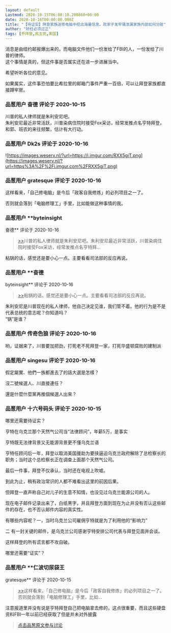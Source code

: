 ```yaml
---
layout: default
Lastmod: 2020-10-15T06:08:10.200860+00:00
date: 2020-10-16T00:00:00.000Z
title: "【待证实】拜登家族送修电脑中挖出海量信息，败家子发牢骚泄漏家族内部如何分赃"
author: "矫枉必须过正"
tags: [乔拜登,民主党,美国]
---
```


消息是由纽约邮报爆出来的，而电脑文件他们一份发给了FBI的人，一份发给了川普的律师。  
这个事情是真的，但这件事是否属实还在进一步进展当中。  
  
希望听听各位的意见。  
  
如果属实，这件事恐怕要比希拉里的邮箱门事件严重一百倍，可以让拜登家族都直接蹲牢房。

            
### 品葱用户 **奋德** 评论于 2020-10-15
        
川普的私人律师就是朱利安尼吧。  
朱利安尼最近非常活跃，川普染病住院时接受Fox采访，经常发推点名亨特拜登，和郭、班农的来往频繁，估计有大行动。
        


            
### 品葱用户 **Dk2s** 评论于 2020-10-16
        
![https://images.weserv.nl/?url=https://i.imgur.com/RXX5gjT.png](https://images.weserv.nl/?url=https%3A%2F%2Fi.imgur.com%2FRXX5gjT.png)
        


            
### 品葱用户 **gratesque** 评论于 2020-10-16
        
这样看来，「自己修电脑」是今后「政客自我修炼」的必列项目之一了。  
  
否则就会落到「电脑修理工」手里，比如能做这种事情的我。
        


            
### 品葱用户 **byteinsight 
奋德** 评论于 2020-10-16
        
> [\>>]( "/video/item_id-29057#")川普的私人律师就是朱利安尼吧。朱利安尼最近非常活跃，川普染病住院时接受Fox采访，经常发推点名亨特拜...

  
粘锅的话，感觉还是要小心一点。主要看看司法部的反应再说。
        


            
### 品葱用户 **奋德 
byteinsight** 评论于 2020-10-16
        
> [\>>]( "/video/item_id-29062#")粘锅的话，感觉还是要小心一点。主要看看司法部的反应再说。

  
朱利安尼是川普现在的私人律师，他自己决定见谁，我们管不着。他的行为是不是代表总统的意志呢？你知道吗？  
“锅”是谁？
        


            
### 品葱用户 **传奇色狼** 评论于 2020-10-16
        
哟，证据来了，川普要加把劲，打死老不死拜登一家，打死华盛顿腐败的建制派
        


            
### 品葱用户 **singesu** 评论于 2020-10-16
        
假定屬實、他們一族都進去了的話大選是怎樣？  
  
沒二號候選人、川直接連任？  
  
還是什麼什麼黨再推個候選人出來？
        


            
### 品葱用户 **十六号码头** 评论于 2020-10-15
        
哪里还需要待证实？  
  
亨特在乌克兰那个天然气公司当“法律顾问”，年薪5万，是事实  
  
亨特既无法律背景又无能源背景更不懂乌克兰语  
  
亨特任顾问后一年，拜登以取消美国援助为要挟逼迫乌克兰政府解除了总检察长的职务；当时这个总检察长正在调查上面那个天然气公司。  
  
最后一件事，拜登不仅承认，当时还在电视上吹嘘。  
  
到此为止，稍有政治常识的人都不难看出这里的前因后果。  
  
但拜登一直声称自己对儿子的生意不知情，也没见过乌克兰能源公司的人。  
  
现在电子邮件记录出来了，白纸黑字，并且拜登方面到现在为止并没有否认这些邮件的存在，也不否认邮件内容的真实性。  
  
有哪些内容呢？一，当时乌克兰公司雇佣亨特就是为了利用他的“影响力”  
  
二 有一封关键的邮件，是乌克兰公司感谢亨特安排公司代表与拜登见面并会谈。  
  
这样拜登的所有谎言都不攻自破。  
  
哪里还需要“证实”？
        


            
### 品葱用户 **仁波切尿袋王 
gratesque** 评论于 2020-10-15
        
> [\>>]( "/video/item_id-29061#")这样看来，「自己修电脑」是今后「政客自我修炼」的必列项目之一了。否则就会落到「电脑修理工」手里，比如...

  
注意报道里并没有说是亨特拜登自己把电脑拿去修的，这点很重要，而且这些硬盘资料FBI一年以前已经获取了但是并未对外披露
        






> [点击品葱原文参与讨论](https://pincong.rocks/video/3182)

